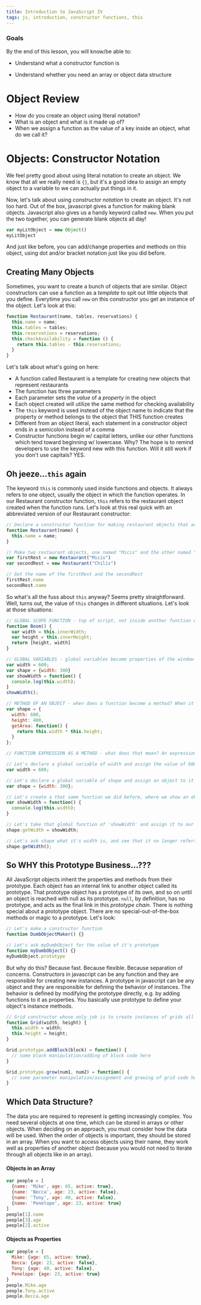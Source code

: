 ```yaml
---
title: Introduction to JavaScript IV
tags: js, introduction, constructor functions, this
---
```

### Goals

By the end of this lesson, you will know/be able to:

* Understand what a constructor function is
<!-- * Introduction to ```this``` -->
* Understand whether you need an array or object data structure

<!-- pulled from second half of JS III lesson -->

# Object Review
- How do you create an object using literal notation?
- What is an object and what is it made up of?
- When we assign a function as the value of a key inside an object, what do we call it?

# Objects: Constructor Notation

We feel pretty good about using literal notation to create an object. We know that all we really need is `{}`, but it's a good idea to assign an empty object to a variable to we can actually put things in it.

Now, let's talk about using _constructor notation_ to create an object. It's not too hard. Out of the box, javascript gives a function for making blank objects. Javascript also gives us a handy keyword called ```new```. When you put the two together, you can generate blank objects all day!

```javascript
var myLitObject = new Object()
myLitObject
```
And just like before, you can add/change properties and methods on this object, using dot and/or bracket notation just like you did before.

## Creating Many Objects

Sometimes, you want to create a bunch of objects that are similar. Object constructors can use a function as a _template_ to spit out little objects that you define. Everytime you call ```new``` on this constructor you get an instance of the object. Let's look at this:

```javascript
function Restaurant(name, tables, reservations) {
  this.name = name;
  this.tables = tables;
  this.reservations = reservations;
  this.checkAvailability = function () {
    return this.tables - this.reservations;
  }
}
```

Let's talk about what's going on here:

- A function called Restaurant is a template for creating new objects that represent restaurants
- The function has three parameters
- Each parameter sets the _value_ of a _property_ in the object
- Each object created will utilize the same method for checking availability
- The ```this``` keyword is used instead of the object name to indicate that the property or method belongs to the object that THIS function creates
- Different from an object literal, each statement in a constructor object ends in a semicolon instead of a comma
- Constructor functions begin w/ capital letters, unlike our other functions which tend toward beginning w/ lowercase. Why? The hope is to remind developers to use the keyword new with this function. Will it still work if you don't use capitals? YES.

## Oh jeeze...```this``` again
The keyword ```this``` is commonly used inside functions and objects. It always refers to one object, usually the object in which the function operates. In our Restaurant constructor function, ```this``` refers to the restaurant object created when the function runs. Let's look at this real quick with an abbreviated version of our Restaurant constructor:

```javascript
// Declare a constructor function for making restaurant objects that accepts a parameter of "name".
function Restaurant(name) {
  this.name = name;
}

// Make two restaurant objects, one named "Micis" and the other named "Chilis"
var firstRest = new Restaurant("Micis")
var secondRest = new Restaurant("Chilis")

// Get the name of the firstRest and the secondRest
firstRest.name
secondRest.name
```

So what's all the fuss about ```this``` anyway? Seems pretty straightforward. Well, turns out, the value of ```this``` changes in different situations. Let's look at those situations:

```javascript
// GLOBAL SCOPE FUNCTION - top of script, not inside another function or inside an object. The default object in this context is the WINDOW object.
function Boom() {
  var width = this.innerWidth;
  var height = this.innerHeight;
  return [height, width]
}

// GLOBAL VARIABLES - global variables become properties of the window in the browser object. When a function is in the global context, you can access global variables using the window object.
var width = 600;
var shape = {width: 300}
var showWidth = function() {
  console.log(this.width);
}
showWidth();

// METHOD OF AN OBJECT - when does a function become a method? When it is defined INSIDE an object. In a method, "THIS" refers to the containing object.
var shape = {
  width: 600,
  height: 400,
  getArea: function() {
    return this.width * this.height;
  }
};

// FUNCTION EXPRESSION AS A METHOD - what does that mean? An expression returns a single value. A function can be an expression. If you assign that function expression to a property on an object, it is then called a method.

// Let's declare a global variable of width and assign the value of 600
var width = 600;

// Let's declare a global variable of shape and assign an object to it with a property of width that stores a value of 300
var shape = {width: 300};

// Let's create a that same function we did before, where we show an object's width by logging "this.width" to the console.
var showWidth = function() {
  console.log(this.width);
}

// Let's take that global function of 'showWidth' and assign it to our global variable shape that holds an object. Now shape has how many properties/methods and what are they?
shape.getWidth = showWidth;

// Let's ask shape what it's width is, and see that it no longer refers to a global context, because it is now a method scoped to a specific object, so "this" refers to that containing object.
shape.getWidth();
```

## So WHY this Prototype Business...???
All JavaScript objects inherit the properties and methods from their prototype. Each object has an internal link to another object called its prototype. That prototype object has a prototype of its own, and so on until an object is reached with null as its prototype. ```null```, by definition, has no prototype, and acts as the final link in this _prototype chain_. There is nothing special about a prototype object. There are no special-out-of-the-box methods or magic to a prototype. Let's look:

```javascript
// Let's make a constructor function
function DumbObjectMaker() {}

// Let's ask myDumbObject for the value of it's prototype
function myDumbObject() {}
myDumbObject.prototype
```

But why do this? Because fast. Because flexible. Because separation of concerns. Constructors in javascript can be any function and they are responsible for creating new instances. A prototype in javascript can be any object and they are responsible for defining the behavior of instances. The behavior is defined by modifying the prototype directly, e.g. by adding functions to it as properties. You basically use prototype to define your object's instance methods.

```javascript
// Grid constructor whose only job is to create instances of grids all day. Takes width and height parameters, so it can make different sizes of grids all day.
function Grid(width, height) {
  this.width = width;
  this.height = height;
}

Grid.prototype.addBlock(block) = function() {
  // some block manipulation/adding of block code here
}

Grid.prototype.grow(num1, num2) = function() {
  // some parameter manipulation/assignment and growing of grid code here
}
```

## Which Data Structure?
The data you are required to represent is getting increasingly complex. You need several objects at one time, which can be stored in arrays or other objects. When deciding on an approach, you must consider how the data will be used. When the order of objects is important, they should be stored in an array. When you want to access objects using their name, they work well as properties of another object (because you would not need to iterate through all objects like in an array).

#### Objects in an Array

```javascript
var people = [
  {name: 'Mike', age: 65, active: true},
  {name: 'Becca', age: 23, active: false},
  {name: 'Tony', age: 40, active: false},
  {name: 'Penelope', age: 23, active: true}
]
people[1].name
people[3].age
people[2].active
```

#### Objects as Properties

```javascript
var people = {
  Mike: {age: 65, active: true},
  Becca: {age: 23, active: false},
  Tony: {age: 40, active: false},
  Penelope: {age: 23, active: true}
}
people.Mike.age
people.Tony.active
people.Becca.age
```
